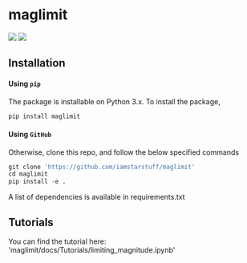 # maglimit

![](https://img.shields.io/github/license/iamstarstuff/maglimit)
![](https://img.shields.io/pypi/v/maglimit)

## Installation

#### Using `pip`
The package is installable on Python 3.x. To install the package,

```python
pip install maglimit
```

#### Using `GitHub`
Otherwise, clone this repo, and follow the below specified commands

```python
git clone 'https://github.com/iamstarstuff/maglimit'
cd maglimit
pip install -e .
```
A list of dependencies is available in requirements.txt

 ## Tutorials
 You can find the tutorial here: 'maglimit/docs/Tutorials/limiting_magnitude.ipynb'